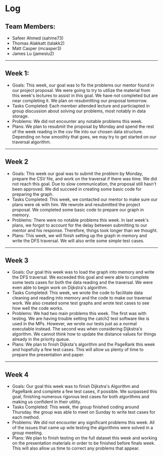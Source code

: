 # Log
 **Team Members:**
---
 - Safeer Ahmed (sahme73)
 - Thomas Alakkatt (talakk2)
 - Matt Casper (mcasper3)
 - James Lu (jameslu2)
___
**Week 1:**
---
- Goals: This week, our goal was to fix the problems our mentor found in our project proposal. We were going to try to utilize the material from this week's lectures to assist in this goal. We have not completed but are near completing it. We plan on resubmitting our proposal tomorrow.
- Tasks Completed: Each member attended lecture and particiapted in group discussion about solving our problems, most notably in data storage. 
- Problems: We did not encounter any notable problems this week.
- Plans: We plan to resubmit the proposal by Monday and spend the rest of the week reading in the csv file into our chosen data structure. Depending on how smoothly that goes, we may try to get started on our traversal algorithm.
___
**Week 2**
---
- Goals: This week our goal was to submit the problem by Monday, prepare the CSV file, and work on the traversal if there was time. We did not reach this goal. Due to slow communication, the proposal still hasn't been approved. We did succeed in creating some basic code for preparing the graph.
- Tasks Completed: This week, we contacted our mentor to make sure our plans were ok with him. We rewrote and resubmitted the project proposal. We completed some basic code to prepare our graph in memory.
- Problems: There were no notable problems this week. In last week's plans, we forgot to account for the delay between submitting to our mentor and his response. Therefore, things took longer than we thought.
- Plans: This week, we will finish setting up the graph in memory and write the DFS traversal. We will also write some simple test cases.
___
**Week 3**
---
- Goals: Our goal this week was to load the graph into memory and write the DFS traversal. We exceeded this goal and were able to complete some tests cases for both the data reading and the traversal. We were even able to begin work on Dijkstra's algorithm.
- Tasks Completed: This week, we wrote the code to facilitate data cleaning and reading into memory and the code to make our traversal work. We also created some test graphs and wrote test cases to see how well the code works.
- Problems: We had two main problems this week. The first was with testing. We are having trouble setting the catch2 test software like is used in the MPs. However, we wrote our tests just as a normal executable instead. The second was when considering Dijkstra's algorithm. We cannot think how to update the distance values for things already in the priority queue.
- Plans: We plan to finish Dijksta's algorithm and the PageRank this week and hopefully a few test cases. This will allow us plenty of time to prepare the presentation and paper.
___
**Week 4**
---
- Goals: Our goal this week was to finish Dijkstra's Algorithm and PageRank and complete a few test cases, if possible. We surpassed this goal, finishing numerous rigorous test cases for both algorithms and making us confident in their utility.
- Tasks Completed: This week, the group finished coding around Thursday. the group was able to meet on Sunday to write test cases for each method.
- Problems: We did not encounter any significant problems this week. All of the issues that came up wile testing the algorithms were solved in a group meeting.
- Plans: We plan to finish testing on the full dataset this week and working on the presentation materials in order to be finished before finals week. This will also allow us time to correct any problems that appear.